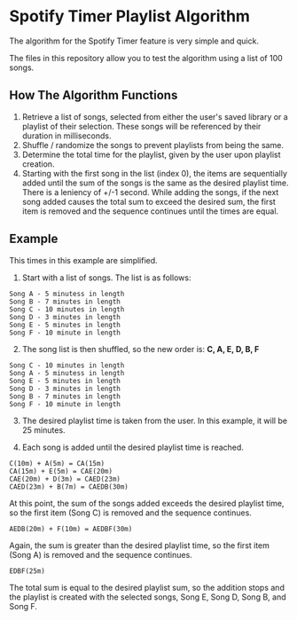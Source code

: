 # Spotify Timer Playlist Algorithm
The algorithm for the Spotify Timer feature is very simple and quick. 

The files in this repository allow you to test the algorithm using a list of 100 songs.


## How The Algorithm Functions
1. Retrieve a list of songs, selected from either the user's saved library or a playlist of their selection. These songs will be referenced by their duration in milliseconds.
2. Shuffle / randomize the songs to prevent playlists from being the same.
3. Determine the total time for the playlist, given by the user upon playlist creation.
4. Starting with the first song in the list (index 0), the items are sequentially added until the sum of the songs is the same as the desired playlist time. There is a leniency of +/-1 second. While adding the songs, if the next song added causes the total sum to exceed the desired sum, the first item is removed and the sequence continues until the times are equal.

## Example
This times in this example are simplified. 

1. Start with a list of songs. The list is as follows:
```
Song A - 5 minutess in length
Song B - 7 minutes in length
Song C - 10 minutes in length
Song D - 3 minutes in length
Song E - 5 minutes in length
Song F - 10 minute in length
```

2. The song list is then shuffled, so the new order is: **C, A, E, D, B, F**
```
Song C - 10 minutes in length
Song A - 5 minutess in length
Song E - 5 minutes in length
Song D - 3 minutes in length
Song B - 7 minutes in length
Song F - 10 minute in length
```

3. The desired playlist time is taken from the user. In this example, it will be 25 minutes.

4. Each song is added until the desired playlist time is reached.
```
C(10m) + A(5m) = CA(15m)
CA(15m) + E(5m) = CAE(20m)
CAE(20m) + D(3m) = CAED(23m)
CAED(23m) + B(7m) = CAEDB(30m)
```
At this point, the sum of the songs added exceeds the desired playlist time, so the first item (Song C) is removed and the sequence continues.
```
AEDB(20m) + F(10m) = AEDBF(30m)
```
Again, the sum is greater than the desired playlist time, so the first item (Song A) is removed and the sequence continues.
```
EDBF(25m)
```
The total sum is equal to the desired playlist sum, so the addition stops and the playlist is created with the selected songs, Song E, Song D, Song B, and Song F.

